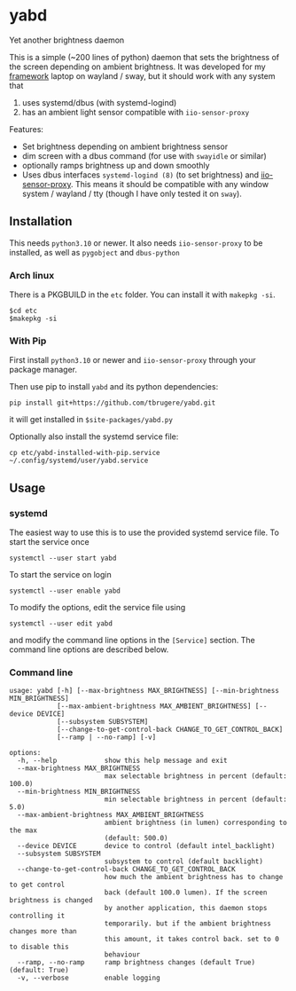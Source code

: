 # yabd
Yet another brightness daemon

This is a simple (~200 lines of python) daemon that sets the brightness of the screen depending on ambient brightness.
It was developed for my [framework](https://frame.work/) laptop on wayland / sway, but it should work with any system that 
1. uses systemd/dbus (with systemd-logind)
2. has an ambient light sensor compatible with `iio-sensor-proxy`

Features:

- Set brightness depending on ambient brightness sensor
- dim screen with a dbus command (for use with `swayidle` or similar)
- optionally ramps brightness up and down smoothly 
- Uses dbus interfaces `systemd-logind (8)` (to set brightness) and [iio-sensor-proxy](https://gitlab.freedesktop.org/hadess/iio-sensor-proxy/). This means it should be compatible with any window system / wayland / tty (though I have only tested it on `sway`).

## Installation

This needs `python3.10` or newer. It also needs `iio-sensor-proxy` to be installed, as well as `pygobject` and `dbus-python`

### Arch linux

There is a PKGBUILD in the `etc` folder. You can install it with `makepkg -si`.

```console
$cd etc
$makepkg -si
```


### With Pip

First install `python3.10` or newer and `iio-sensor-proxy` through your package manager. 

Then use pip to install `yabd` and its python dependencies:

```console
pip install git+https://github.com/tbrugere/yabd.git
```

it will get installed in `$site-packages/yabd.py`

Optionally also install the systemd service file:

```console
cp etc/yabd-installed-with-pip.service  ~/.config/systemd/user/yabd.service
```

## Usage

### systemd

The easiest way to use this is to use the provided systemd service file. To start the service once

```console
systemctl --user start yabd
```

To start the service on login

```console
systemctl --user enable yabd
```

To modify the options, edit the service file using 

```console
systemctl --user edit yabd
```

and modify the command line options in the `[Service]` section. The command line options are described below.

### Command line

```console
usage: yabd [-h] [--max-brightness MAX_BRIGHTNESS] [--min-brightness MIN_BRIGHTNESS]
            [--max-ambient-brightness MAX_AMBIENT_BRIGHTNESS] [--device DEVICE]
            [--subsystem SUBSYSTEM]
            [--change-to-get-control-back CHANGE_TO_GET_CONTROL_BACK]
            [--ramp | --no-ramp] [-v]

options:
  -h, --help            show this help message and exit
  --max-brightness MAX_BRIGHTNESS
                        max selectable brightness in percent (default: 100.0)
  --min-brightness MIN_BRIGHTNESS
                        min selectable brightness in percent (default: 5.0)
  --max-ambient-brightness MAX_AMBIENT_BRIGHTNESS
                        ambient brightness (in lumen) corresponding to the max
                        (default: 500.0)
  --device DEVICE       device to control (default intel_backlight)
  --subsystem SUBSYSTEM
                        subsystem to control (default backlight)
  --change-to-get-control-back CHANGE_TO_GET_CONTROL_BACK
                        how much the ambient brightness has to change to get control
                        back (default 100.0 lumen). If the screen brightness is changed
                        by another application, this daemon stops controlling it
                        temporarily. but if the ambient brightness changes more than
                        this amount, it takes control back. set to 0 to disable this
                        behaviour
  --ramp, --no-ramp     ramp brightness changes (default True) (default: True)
  -v, --verbose         enable logging
```
